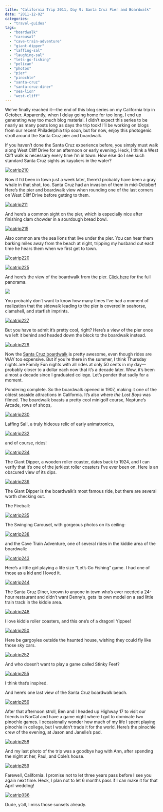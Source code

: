 ```yaml
---
title: "California Trip 2011, Day 9: Santa Cruz Pier and Boardwalk"
date: "2011-12-02"
categories:
  - "travel-guides"
tags:
  - "boardwalk"
  - "carousal"
  - "cave-train-adventure"
  - "giant-dipper"
  - "laffing-sal"
  - "laughing-sal"
  - "lets-go-fishing"
  - "pelican"
  - "photos"
  - "pier"
  - "pinochle"
  - "santa-cruz"
  - "santa-cruz-diner"
  - "sea-lion"
  - "west-cliff"
---
```


We’ve finally reached it—the end of this blog series on my California trip in October. Apparently, when I delay going home for too long, I end up generating way too much blog material. I didn’t expect this series to be nearly as many posts long as days the trip took! I’ll be working on blogs from our recent Philadelphia trip soon, but for now, enjoy this photogenic stroll around the Santa Cruz pier and boardwalk.

If you haven’t done the Santa Cruz experience before, you simply must walk along West Cliff Drive for an afternoon or early evening. Heck, I think a West Cliff walk is necessary every time I’m in town. How else do I see such standard Santa Cruz sights as kayakers in the water?

[![](http://s3.amazonaws.com/thegourmez-wpmedia/2011/12/catrip210.jpg "catrip210")](http://s3.amazonaws.com/thegourmez-wpmedia/2011/12/catrip210.jpg)

Now if I’d been in town just a week later, there’d probably have been a gray whale in that shot, too. Santa Cruz had an invasion of them in mid-October! Here’s the pier and boardwalk view when rounding one of the last corners on West Cliff Drive before getting to them.

[![](http://s3.amazonaws.com/thegourmez-wpmedia/2011/12/catrip211.jpg "catrip211")](http://s3.amazonaws.com/thegourmez-wpmedia/2011/12/catrip211.jpg)

And here’s a common sight on the pier, which is especially nice after finishing clam chowder in a sourdough bread bowl.

[![](http://s3.amazonaws.com/thegourmez-wpmedia/2011/12/catrip215.jpg "catrip215")](http://s3.amazonaws.com/thegourmez-wpmedia/2011/12/catrip215.jpg)

Also common are the sea lions that live under the pier. You can hear them barking miles away from the beach at night, tripping my husband out each time he hears them when we first get to town.

[![](http://s3.amazonaws.com/thegourmez-wpmedia/2011/12/catrip220.jpg "catrip220")](http://s3.amazonaws.com/thegourmez-wpmedia/2011/12/catrip220.jpg)

[![](http://s3.amazonaws.com/thegourmez-wpmedia/2011/12/catrip225.jpg "catrip225")](http://s3.amazonaws.com/thegourmez-wpmedia/2011/12/catrip225.jpg)

And here’s the view of the boardwalk from the pier. [Click here](https://thegourmez-wpmedia.s3.amazonaws.com/2024/07/catrip223.jpg) for the full panorama.

![](https://thegourmez-wpmedia.s3.amazonaws.com/2024/07/catrip223.jpg)

You probably don’t want to know how many times I’ve had a moment of realization that the sidewalk leading to the pier is covered in seahorse, clamshell, and starfish imprints.

[![](http://s3.amazonaws.com/thegourmez-wpmedia/2011/12/catrip227.jpg "catrip227")](http://s3.amazonaws.com/thegourmez-wpmedia/2011/12/catrip227.jpg)

But you have to admit it’s pretty cool, right? Here’s a view of the pier once we left it behind and headed down the block to the boardwalk instead.

[![](http://s3.amazonaws.com/thegourmez-wpmedia/2011/12/catrip229.jpg "catrip229")](http://s3.amazonaws.com/thegourmez-wpmedia/2011/12/catrip229.jpg)

Now the [Santa Cruz boardwalk](http://www.beachboardwalk.com/) is pretty awesome, even though rides are WAY too expensive. But if you’re there in the summer, I think Thursday nights are Family Fun nights with all rides at only 50 cents in my day—probably closer to a dollar each now that it’s a decade later. Wow, it’s been almost a decade since I graduated college. Let’s ponder that sadly for a moment.

Pondering complete. So the boardwalk opened in 1907, making it one of the oldest seaside attractions in California. It’s also where _the Lost Boys_ was filmed. The boardwalk boasts a pretty cool minigolf course, Neptune’s Arcade, rows of shops,

[![](http://s3.amazonaws.com/thegourmez-wpmedia/2011/12/catrip230.jpg "catrip230")](http://s3.amazonaws.com/thegourmez-wpmedia/2011/12/catrip230.jpg)

Laffing Sal!, a truly hideous relic of early animatronics,

[![](http://s3.amazonaws.com/thegourmez-wpmedia/2011/12/catrip232.jpg "catrip232")](http://s3.amazonaws.com/thegourmez-wpmedia/2011/12/catrip232.jpg)

and of course, rides!

[![](http://s3.amazonaws.com/thegourmez-wpmedia/2011/12/catrip234.jpg "catrip234")](http://s3.amazonaws.com/thegourmez-wpmedia/2011/12/catrip234.jpg)

The Giant Dipper, a wooden roller coaster, dates back to 1924, and I can verify that it’s one of the jerkiest roller coasters I’ve ever been on. Here is an obscured view of its dips.

[![](http://s3.amazonaws.com/thegourmez-wpmedia/2011/12/catrip239.jpg "catrip239")](http://s3.amazonaws.com/thegourmez-wpmedia/2011/12/catrip239.jpg)

The Giant Dipper is the boardwalk’s most famous ride, but there are several worth checking out.

The Fireball:

[![](http://s3.amazonaws.com/thegourmez-wpmedia/2011/12/catrip235.jpg "catrip235")](http://s3.amazonaws.com/thegourmez-wpmedia/2011/12/catrip235.jpg)

The Swinging Carousel, with gorgeous photos on its ceiling:

[![](http://s3.amazonaws.com/thegourmez-wpmedia/2011/12/catrip238.jpg "catrip238")](http://s3.amazonaws.com/thegourmez-wpmedia/2011/12/catrip238.jpg)

and the Cave Train Adventure, one of several rides in the kiddie area of the boardwalk:

[![](http://s3.amazonaws.com/thegourmez-wpmedia/2011/12/catrip243.jpg "catrip243")](http://s3.amazonaws.com/thegourmez-wpmedia/2011/12/catrip243.jpg)

Here’s a little girl playing a life size “Let’s Go Fishing” game. I had one of those as a kid and I loved it.

[![](http://s3.amazonaws.com/thegourmez-wpmedia/2011/12/catrip244.jpg "catrip244")](http://s3.amazonaws.com/thegourmez-wpmedia/2011/12/catrip244.jpg)

The Santa Cruz Diner, known to anyone in town who’s ever needed a 24-hour restaurant and didn’t want Denny’s, gets its own model on a sad little train track in the kiddie area.

[![](http://s3.amazonaws.com/thegourmez-wpmedia/2011/12/catrip248.jpg "catrip248")](http://s3.amazonaws.com/thegourmez-wpmedia/2011/12/catrip248.jpg)

I love kiddie roller coasters, and this one’s of a dragon! Yippee!

[![](http://s3.amazonaws.com/thegourmez-wpmedia/2011/12/catrip250.jpg "catrip250")](http://s3.amazonaws.com/thegourmez-wpmedia/2011/12/catrip250.jpg)

Here be gargoyles outside the haunted house, wishing they could fly like those sky cars.

[![](http://s3.amazonaws.com/thegourmez-wpmedia/2011/12/catrip252.jpg "catrip252")](http://s3.amazonaws.com/thegourmez-wpmedia/2011/12/catrip252.jpg)

And who doesn’t want to play a game called Stinky Feet?

[![](http://s3.amazonaws.com/thegourmez-wpmedia/2011/12/catrip255.jpg "catrip255")](http://s3.amazonaws.com/thegourmez-wpmedia/2011/12/catrip255.jpg)

I think that’s inspired.

And here’s one last view of the Santa Cruz boardwalk beach.

[![](http://s3.amazonaws.com/thegourmez-wpmedia/2011/12/catrip256.jpg "catrip256")](http://s3.amazonaws.com/thegourmez-wpmedia/2011/12/catrip256.jpg)

After that afternoon stroll, Ben and I headed up Highway 17 to visit our friends in NorCal and have a game night where I got to dominate two pinochle games. I occasionally wonder how much of my life I spent playing pinochle in college, but I wouldn’t trade it for the world. Here’s the pinochle crew of the evening, at Jason and Janelle’s pad.

[![](http://s3.amazonaws.com/thegourmez-wpmedia/2011/12/catrip258.jpg "catrip258")](http://s3.amazonaws.com/thegourmez-wpmedia/2011/12/catrip258.jpg)

And my last photo of the trip was a goodbye hug with Ann, after spending the night at her, Paul, and Cole’s house.

[![](http://s3.amazonaws.com/thegourmez-wpmedia/2011/12/catrip259.jpg "catrip259")](http://s3.amazonaws.com/thegourmez-wpmedia/2011/12/catrip259.jpg)

Farewell, California. I promise not to let three years pass before I see you again next time. Heck, I plan not to let 6 months pass if I can make it for that April wedding!

[![](http://s3.amazonaws.com/thegourmez-wpmedia/2011/12/catrip036.jpg "catrip036")](http://s3.amazonaws.com/thegourmez-wpmedia/2011/12/catrip036.jpg)

Dude, y’all, I miss those sunsets already.
